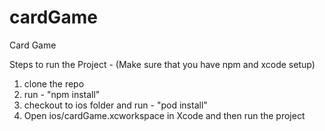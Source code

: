 # cardGame
Card Game


Steps to run the Project -
(Make sure that you have npm and xcode setup)

1. clone the repo
2. run - "npm install"
3. checkout to ios folder and run - "pod install"
4. Open ios/cardGame.xcworkspace in Xcode and then run the project
